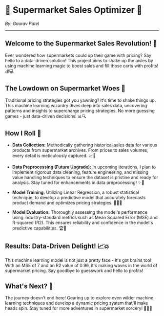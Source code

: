 # 🛒 Supermarket Sales Optimizer 🚀

*By: Gaurav Patel*

---

## Welcome to the Supermarket Sales Revolution! 🎉

Ever wondered how supermarkets could up their game with pricing? Say hello to a data-driven solution! This project aims to shake up the aisles by using machine learning magic to boost sales and fill those carts with profits! 💰💻

## The Lowdown on Supermarket Woes 🤔

Traditional pricing strategies got you yawning? It's time to shake things up. This machine learning wizardry dives deep into sales data, uncovering patterns and insights to supercharge pricing strategies. No more guessing games - just data-driven decisions! 📊🔍

## How I Roll 🔄

- **Data Collection:** Methodically gathering historical sales data for various products from supermarket archives. From prices to sales volumes, every detail is meticulously captured. 📈💾

- **Data Preprocessing (Future Upgrade):** In upcoming iterations, I plan to implement rigorous data cleaning, feature engineering, and missing value handling techniques to ensure the dataset is pristine and ready for analysis. Stay tuned for enhancements in data preprocessing! ✨🧹

- **Model Training:** Utilizing Linear Regression, a robust statistical technique, to develop a predictive model that accurately forecasts product demand and optimizes pricing strategies. 🦸‍♂️💫

- **Model Evaluation:** Thoroughly assessing the model's performance using industry-standard metrics such as Mean Squared Error (MSE) and R-squared (R2). This ensures reliability and confidence in the model's predictive capabilities. 🏆🚀

## Results: Data-Driven Delight! 📈💥

This machine learning model is not just a pretty face - it's got brains too! With an MSE of 7 and an R2 value of 0.96, it's making waves in the world of supermarket pricing. Say goodbye to guesswork and hello to profits!

## What's Next? 🚀

The journey doesn't end here! Gearing up to explore even wilder machine learning techniques and develop a dynamic pricing system that'll make heads spin. Stay tuned for more adventures in supermarket sorcery! 🧙‍♂️🔮
